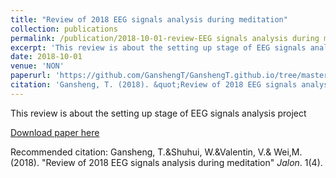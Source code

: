 ```yaml
---
title: "Review of 2018 EEG signals analysis during meditation"
collection: publications
permalink: /publication/2018-10-01-review-EEG signals analysis during meditation
excerpt: 'This review is about the setting up stage of EEG signals analysis project'
date: 2018-10-01
venue: 'NON'
paperurl: 'https://github.com/GanshengT/GanshengT.github.io/tree/master/files/publications/jalon_4%20.pdf'
citation: 'Gansheng, T. (2018). &quot;Review of 2018 EEG signals analysis during meditation.&quot; <i>Jalon</i>. 1(4).'
---
```

This review is about the setting up stage of EEG signals analysis project

[Download paper here](/files/publications/jalon_4%20.pdf)

Recommended citation: Gansheng, T.&Shuhui, W.&Valentin, V.& Wei,M. (2018). "Review of 2018 EEG signals analysis during meditation" <i>Jalon</i>. 1(4).
